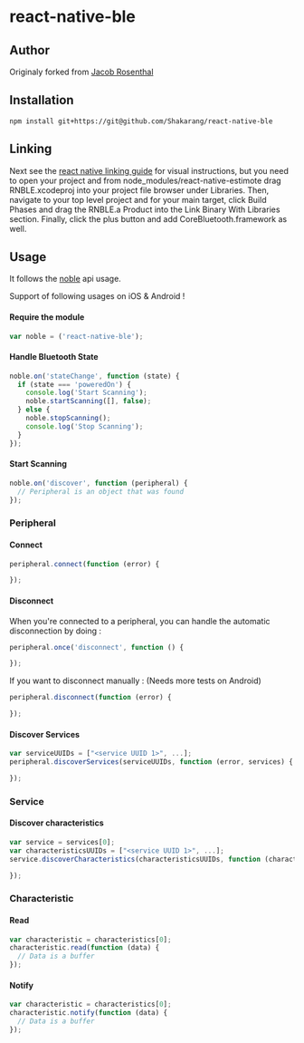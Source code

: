 <!--
@Author: Maxime JUNGER <junger_m>
@Date:   12-04-2016
@Email:  maximejunger@gmail.com
@Last modified by:   junger_m
@Last modified time: 26-04-2016
-->

# react-native-ble

## Author
Originaly forked from [Jacob Rosenthal](https://github.com/jacobrosenthal/react-native-ble)

## Installation

```
npm install git+https://git@github.com/Shakarang/react-native-ble
```
## Linking

Next see the [react native linking guide](https://facebook.github.io/react-native/docs/linking-libraries.html) for visual instructions, but you need to open your project and from node_modules/react-native-estimote drag RNBLE.xcodeproj into your project file browser under Libraries. Then, navigate to your top level project and for your main target, click Build Phases and drag the RNBLE.a Product into the Link Binary With Libraries section. Finally, click the plus button and add CoreBluetooth.framework as well.

## Usage

It follows the [noble](https://github.com/sandeepmistry/noble/) api usage.

Support of following usages on iOS & Android !

#### Require the module

```javascript
var noble = ('react-native-ble');
```

#### Handle Bluetooth State

```javascript
noble.on('stateChange', function (state) {
  if (state === 'poweredOn') {
    console.log('Start Scanning');
    noble.startScanning([], false);
  } else {
    noble.stopScanning();
    console.log('Stop Scanning');
  }
});
```

#### Start Scanning

```javascript
noble.on('discover', function (peripheral) {
  // Peripheral is an object that was found
});

```

### Peripheral

#### Connect
```javascript
peripheral.connect(function (error) {

});
```

#### Disconnect

When you're connected to a peripheral, you can handle the automatic disconnection by doing :

```javascript
peripheral.once('disconnect', function () {

});
```

If you want to disconnect manually : (Needs more tests on Android)
```javascript
peripheral.disconnect(function (error) {

});
```

#### Discover Services
```javascript
var serviceUUIDs = ["<service UUID 1>", ...];
peripheral.discoverServices(serviceUUIDs, function (error, services) {

});
```

### Service
#### Discover characteristics
```javascript
var service = services[0];
var characteristicsUUIDs = ["<service UUID 1>", ...];
service.discoverCharacteristics(characteristicsUUIDs, function (characteristics) {

});
```
### Characteristic

#### Read
```javascript
var characteristic = characteristics[0];
characteristic.read(function (data) {
  // Data is a buffer
});
```

#### Notify
```javascript
var characteristic = characteristics[0];
characteristic.notify(function (data) {
  // Data is a buffer
});
```
